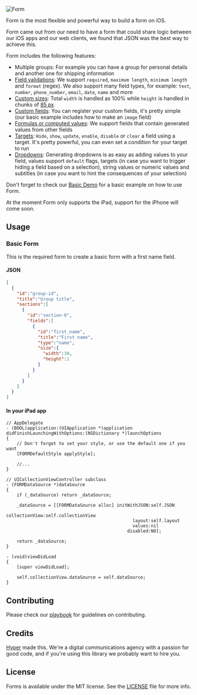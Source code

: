 ![Form](https://github.com/hyperoslo/Form/blob/master/Images/logo-v2.png)

Form is the most flexible and powerful way to build a form on iOS.

Form came out from our need to have a form that could share logic between our iOS apps and our web clients, we found that JSON was the best way to achieve this.

Form includes the following features:

- Multiple groups: For example you can have a group for personal details and another one for shipping information
- [Field validations](https://github.com/hyperoslo/Form/blob/d426e7b090fee7a630d1208b87c63a85b6aaf5df/Demos/Basic-ObjC/Basic-ObjC/Assets/forms.json#L19): We support `required`, `maximum length`, `minimum length` and `format` (regex). We also support many field types, for example: `text`, `number`, `phone_number`, `email`, `date`, `name` and more
- [Custom sizes](https://github.com/hyperoslo/Form/blob/d426e7b090fee7a630d1208b87c63a85b6aaf5df/Demos/Basic-ObjC/Basic-ObjC/Assets/forms.json#L15): Total `width` is handled as 100% while `height` is handled in chunks of [85 px](https://github.com/hyperoslo/Form/blob/b1a542d042a45a9a3056fb8969b5704e51fda1f4/Source/Cells/Base/FORMBaseFieldCell.h#L15)
- [Custom fields](https://github.com/hyperoslo/Form/blob/d426e7b090fee7a630d1208b87c63a85b6aaf5df/Demos/Basic-ObjC/Basic-ObjC/Assets/forms.json#L78): You can register your custom fields, it's pretty simple (our basic example includes how to make an `image` field)
- [Formulas or computed values](https://github.com/hyperoslo/Form/blob/d426e7b090fee7a630d1208b87c63a85b6aaf5df/Demos/Basic-ObjC/Basic-ObjC/Assets/forms.json#L47): We support fields that contain generated values from other fields
- [Targets](https://github.com/hyperoslo/Form/blob/d426e7b090fee7a630d1208b87c63a85b6aaf5df/Demos/Basic-ObjC/Basic-ObjC/Assets/forms.json#L127): `Hide`, `show`, `update`, `enable`, `disable` or `clear` a field using a target. It's pretty powerful, you can even set a condition for your target to run
- [Dropdowns](https://github.com/hyperoslo/Form/blob/d426e7b090fee7a630d1208b87c63a85b6aaf5df/Demos/Basic-ObjC/Basic-ObjC/Assets/forms.json#L122): Generating dropdowns is as easy as adding values to your field, values support `default` flags, targets (in case you want to trigger hiding a field based on a selection), string values or numeric values and subtitles (in case you want to hint the consequences of your selection)

Don't forget to check our [Basic Demo](https://github.com/hyperoslo/Form/tree/master/Demos/Basic-ObjC) for a basic example on how to use Form.

At the moment Form only supports the iPad, support for the iPhone will come soon.

## Usage

### Basic Form

This is the required form to create a basic form with a first name field.

#### JSON
```json
[
  {
    "id":"group-id",
    "title":"Group title",
    "sections":[
      {
        "id":"section-0",
        "fields":[
          {
            "id":"first_name",
            "title":"First name",
            "type":"name",
            "size":{
              "width":30,
              "height":1
            }
          }
        ]
      }
    ]
  }
]
```

#### In your iPad app
```objc
// AppDelegate
- (BOOL)application:(UIApplication *)application didFinishLaunchingWithOptions:(NSDictionary *)launchOptions
{
    // Don't forget to set your style, or use the default one if you want
    [FORMDefaultStyle applyStyle]; 
    
    //...
}

// UICollectionViewController subclass
- (FORMDataSource *)dataSource
{
    if (_dataSource) return _dataSource;

    _dataSource = [[FORMDataSource alloc] initWithJSON:self.JSON
                                        collectionView:self.collectionView
                                                layout:self.layout
                                                values:nil
                                              disabled:NO];

    return _dataSource;
}

- (void)viewDidLoad
{
    [super viewDidLoad];

    self.collectionView.dataSource = self.dataSource;
}

```

## Contributing

Please check our [playbook](https://github.com/hyperoslo/playbook/blob/master/GIT_AND_GITHUB.md) for guidelines on contributing.

## Credits

[Hyper](http://hyper.no) made this. We're a digital communications agency with a passion for good code,
and if you're using this library we probably want to hire you.

## License

Forms is available under the MIT license. See the [LICENSE](https://github.com/hyperoslo/Form/raw/master/LICENSE.md) file for more info.
